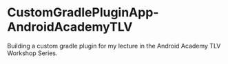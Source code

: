 # CustomGradlePluginApp-AndroidAcademyTLV
Building a custom gradle plugin for my lecture in the Android Academy TLV Workshop Series.
